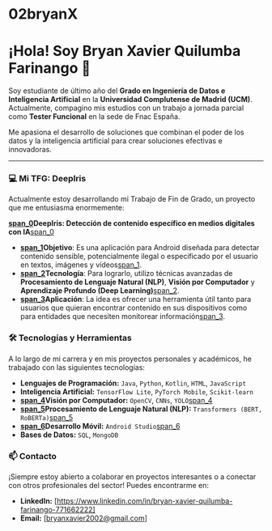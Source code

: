 # 02bryanX
# ¡Hola! Soy Bryan Xavier Quilumba Farinango 👋

Soy estudiante de último año del **Grado en Ingeniería de Datos e Inteligencia Artificial** en la **Universidad Complutense de Madrid (UCM)**. Actualmente, compagino mis estudios con un trabajo a jornada parcial como **Tester Funcional** en la sede de Fnac España.

Me apasiona el desarrollo de soluciones que combinan el poder de los datos y la inteligencia artificial para crear soluciones efectivas e innovadoras.

---

### 💻 Mi TFG: DeepIris
Actualmente estoy desarrollando mi Trabajo de Fin de Grado, un proyecto que me entusiasma enormemente:

**[span_0](start_span)DeepIris: Detección de contenido específico en medios digitales con IA**[span_0](end_span)

-   **[span_1](start_span)Objetivo**: Es una aplicación para Android diseñada para detectar contenido sensible, potencialmente ilegal o especificado por el usuario en textos, imágenes y vídeos[span_1](end_span).
-   **[span_2](start_span)Tecnología**: Para lograrlo, utilizo técnicas avanzadas de **Procesamiento de Lenguaje Natural (NLP)**, **Visión por Computador** y **Aprendizaje Profundo (Deep Learning)**[span_2](end_span).
-   **[span_3](start_span)Aplicación**: La idea es ofrecer una herramienta útil tanto para usuarios que quieran encontrar contenido en sus dispositivos como para entidades que necesiten monitorear información[span_3](end_span).

### 🛠️ Tecnologías y Herramientas

A lo largo de mi carrera y en mis proyectos personales y académicos, he trabajado con las siguientes tecnologías:

-   **Lenguajes de Programación:** `Java`, `Python`, `Kotlin`, `HTML`, `JavaScript`
-   **Inteligencia Artificial:** `TensorFlow Lite`, `PyTorch Mobile`, `Scikit-learn`
-   **[span_4](start_span)Visión por Computador:** `OpenCV`, `CNNs`, `YOLO`[span_4](end_span)
-   **[span_5](start_span)Procesamiento de Lenguaje Natural (NLP):** `Transformers (BERT, RoBERTa)`[span_5](end_span)
-   **[span_6](start_span)Desarrollo Móvil:** `Android Studio`[span_6](end_span)
-   **Bases de Datos:** `SQL`, `MongoDB`


### 📫 Contacto

¡Siempre estoy abierto a colaborar en proyectos interesantes o a conectar con otros profesionales del sector! Puedes encontrarme en:

-   **LinkedIn:** [https://www.linkedin.com/in/bryan-xavier-quilumba-farinango-771662222]
-   **Email:** [bryanxavier2002@gmail.com]

